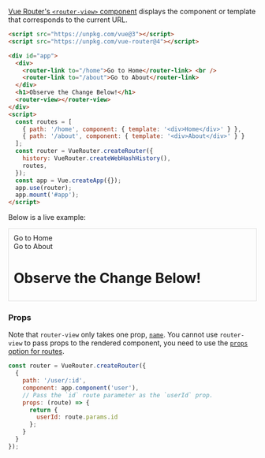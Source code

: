 [Vue Router's `<router-view>` component](https://router.vuejs.org/api/#router-view) displays the component or template that corresponds to the current URL.

```html
<script src="https://unpkg.com/vue@3"></script>
<script src="https://unpkg.com/vue-router@4"></script>

<div id="app">
  <div>
    <router-link to="/home">Go to Home</router-link> <br />
    <router-link to="/about">Go to About</router-link>
  </div>
  <h1>Observe the Change Below!</h1>
  <router-view></router-view>
</div>
<script>
  const routes = [
    { path: '/home', component: { template: '<div>Home</div>' } },
    { path: '/about', component: { template: '<div>About</div>' } }
  ];
  const router = VueRouter.createRouter({
    history: VueRouter.createWebHashHistory(),
    routes,
  });
  const app = Vue.createApp({});
  app.use(router);
  app.mount('#app');
</script>
```

Below is a live example:

<div style="padding: 10px; border: 1px solid #ddd">
<script src="https://unpkg.com/vue@3"></script>
<script src="https://unpkg.com/vue-router@4"></script>

<div id="app">
  <div>
    <router-link to="/home">Go to Home</router-link> <br />
    <router-link to="/about">Go to About</router-link>
  </div>
  <h1>Observe the Change Below!</h1>
  <router-view></router-view>
</div>
<script>
  const routes = [
    { path: '/home', component: { template: '<div>Home</div>' } },
    { path: '/about', component: { template: '<div>About</div>' } }
  ];
  const router = VueRouter.createRouter({
    history: VueRouter.createWebHashHistory(),
    routes,
  });
  const app = Vue.createApp({});
  app.use(router);
  app.mount('#app');
</script>
</div>

### Props

Note that `router-view` only takes one prop, [`name`](https://router.vuejs.org/api/#router-view-props).
You cannot use `router-view` to pass props to the rendered component, you need to use the [`props` option for routes](https://router.vuejs.org/api/#routes).

```javascript
const router = VueRouter.createRouter({
  {
    path: '/user/:id',
    component: app.component('user'),
    // Pass the `id` route parameter as the `userId` prop.
    props: (route) => {
      return {
        userId: route.params.id
      };
    }
  }
});
```